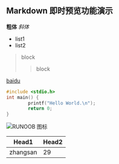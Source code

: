 ﻿## Markdown 即时预览功能演示


**粗体**
*斜体*

- list1
- list2

> block
>> block

[baidu](www.baidu.com)


```C
#include <stdio.h>
int main() {
        printf("Hello World.\n");
        return 0;
}

```
![RUNOOB 图标](C:\Users\Jesson\Pictures\2.jpg)


|Head1|Head2|
|----|---|
|zhangsan|29|
